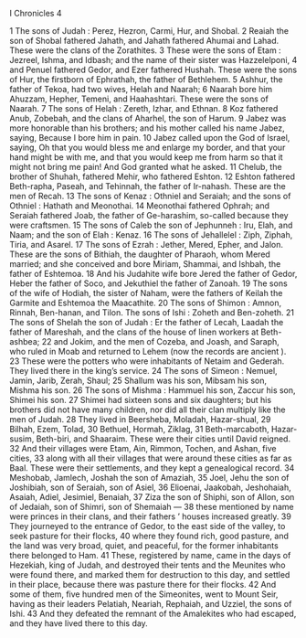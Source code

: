 I Chronicles 4

1	The sons of Judah : Perez, Hezron, Carmi, Hur, and Shobal.
2	Reaiah the son of Shobal fathered Jahath, and Jahath fathered Ahumai and Lahad. These were the clans of the Zorathites.
3	These were the sons of Etam : Jezreel, Ishma, and Idbash; and the name of their sister was Hazzelelponi,
4	and Penuel fathered Gedor, and Ezer fathered Hushah. These were the sons of Hur, the firstborn of Ephrathah, the father of Bethlehem.
5	Ashhur, the father of Tekoa, had two wives, Helah and Naarah;
6	Naarah bore him Ahuzzam, Hepher, Temeni, and Haahashtari. These were the sons of Naarah.
7	The sons of Helah : Zereth, Izhar, and Ethnan.
8	Koz fathered Anub, Zobebah, and the clans of Aharhel, the son of Harum.
9	Jabez was more honorable than his brothers; and his mother called his name Jabez, saying, Because I bore him in pain.
10	Jabez called upon the God of Israel, saying, Oh that you would bless me and enlarge my border, and that your hand might be with me, and that you would keep me from harm so that it might not bring me pain! And God granted what he asked.
11	Chelub, the brother of Shuhah, fathered Mehir, who fathered Eshton.
12	Eshton fathered Beth-rapha, Paseah, and Tehinnah, the father of Ir-nahash. These are the men of Recah.
13	The sons of Kenaz : Othniel and Seraiah; and the sons of Othniel : Hathath and Meonothai.
14	Meonothai fathered Ophrah; and Seraiah fathered Joab, the father of Ge-harashim, so-called because they were craftsmen.
15	The sons of Caleb the son of Jephunneh : Iru, Elah, and Naam; and the son of Elah : Kenaz.
16	The sons of Jehallelel : Ziph, Ziphah, Tiria, and Asarel.
17	The sons of Ezrah : Jether, Mered, Epher, and Jalon. These are the sons of Bithiah, the daughter of Pharaoh, whom Mered married; and she conceived and bore Miriam, Shammai, and Ishbah, the father of Eshtemoa.
18	And his Judahite wife bore Jered the father of Gedor, Heber the father of Soco, and Jekuthiel the father of Zanoah.
19	The sons of the wife of Hodiah, the sister of Naham, were the fathers of Keilah the Garmite and Eshtemoa the Maacathite.
20	The sons of Shimon : Amnon, Rinnah, Ben-hanan, and Tilon. The sons of Ishi : Zoheth and Ben-zoheth.
21	The sons of Shelah the son of Judah : Er the father of Lecah, Laadah the father of Mareshah, and the clans of the house of linen workers at Beth-ashbea;
22	and Jokim, and the men of Cozeba, and Joash, and Saraph, who ruled in Moab and returned to Lehem (now the records are ancient ).
23	These were the potters who were inhabitants of Netaim and Gederah. They lived there in the king’s service.
24	The sons of Simeon : Nemuel, Jamin, Jarib, Zerah, Shaul;
25	Shallum was his son, Mibsam his son, Mishma his son.
26	The sons of Mishma : Hammuel his son, Zaccur his son, Shimei his son.
27	Shimei had sixteen sons and six daughters; but his brothers did not have many children, nor did all their clan multiply like the men of Judah.
28	They lived in Beersheba, Moladah, Hazar-shual,
29	Bilhah, Ezem, Tolad,
30	Bethuel, Hormah, Ziklag,
31	Beth-marcaboth, Hazar-susim, Beth-biri, and Shaaraim. These were their cities until David reigned.
32	And their villages were Etam, Ain, Rimmon, Tochen, and Ashan, five cities,
33	along with all their villages that were around these cities as far as Baal. These were their settlements, and they kept a genealogical record.
34	Meshobab, Jamlech, Joshah the son of Amaziah,
35	Joel, Jehu the son of Joshibiah, son of Seraiah, son of Asiel,
36	Elioenai, Jaakobah, Jeshohaiah, Asaiah, Adiel, Jesimiel, Benaiah,
37	Ziza the son of Shiphi, son of Allon, son of Jedaiah, son of Shimri, son of Shemaiah —
38	these mentioned by name were princes in their clans, and their fathers ’ houses increased greatly.
39	They journeyed to the entrance of Gedor, to the east side of the valley, to seek pasture for their flocks,
40	where they found rich, good pasture, and the land was very broad, quiet, and peaceful, for the former inhabitants there belonged to Ham.
41	These, registered by name, came in the days of Hezekiah, king of Judah, and destroyed their tents and the Meunites who were found there, and marked them for destruction to this day, and settled in their place, because there was pasture there for their flocks.
42	And some of them, five hundred men of the Simeonites, went to Mount Seir, having as their leaders Pelatiah, Neariah, Rephaiah, and Uzziel, the sons of Ishi.
43	And they defeated the remnant of the Amalekites who had escaped, and they have lived there to this day.

